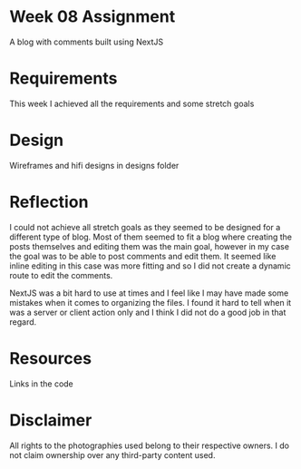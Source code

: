 # Week 08 Assignment

A blog with comments built using NextJS

# Requirements

This week I achieved all the requirements and some stretch goals

# Design

Wireframes and hifi designs in designs folder

# Reflection

I could not achieve all stretch goals as they seemed to be designed for a different type of blog. Most of them seemed to fit a blog where creating the posts themselves and editing them was the main goal, however in my case the goal was to be able to post comments and edit them. It seemed like inline editing in this case was more fitting and so I did not create a dynamic route to edit the comments.

NextJS was a bit hard to use at times and I feel like I may have made some mistakes when it comes to organizing the files. I found it hard to tell when it was a server or client action only and I think I did not do a good job in that regard.

# Resources

Links in the code

# Disclaimer

All rights to the photographies used belong to their respective owners. I do not claim ownership over any third-party content used.
